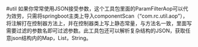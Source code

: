 #util
如果你常常使用JSON接受参数，这个工具包里面的ParamFilterAop可以代为效劳，只需将springboot主类上导入componentScan（“com.rc.util.aop”），将注解打在控制器方法上，并在控制器类上写上静态常量，与方法名一致，里面写需要过滤的参数名即可过滤参数。此工具包还可以解析复杂结构的JSON，获取任意json结构内的Map，List，String。
